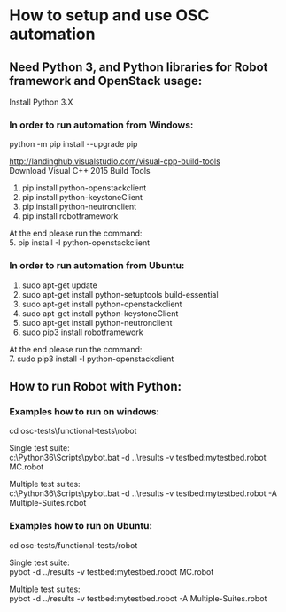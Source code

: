 # How to setup and use OSC automation

## Need Python 3, and Python libraries for Robot framework and OpenStack usage:

Install Python 3.X  

### In order to run automation from Windows:

python -m pip install --upgrade pip

http://landinghub.visualstudio.com/visual-cpp-build-tools  
Download Visual C++ 2015 Build Tools  

1. pip install python-openstackclient  
2. pip install python-keystoneClient  
3. pip install python-neutronclient  
4. pip install robotframework  

At the end please run the command:   
5. pip install -I python-openstackclient

### In order to run automation from Ubuntu:

1. sudo apt-get update  
2. sudo apt-get install python-setuptools build-essential  
3. sudo apt-get install python-openstackclient  
4. sudo apt-get install python-keystoneClient  
5. sudo apt-get install python-neutronclient  
6. sudo pip3 install robotframework

At the end please run the command:  
7. sudo pip3 install -I python-openstackclient

## How to run Robot with Python:

### Examples how to run on windows:

cd  osc-tests\functional-tests\robot  

Single test suite:   
c:\Python36\Scripts\pybot.bat -d ..\results -v testbed:mytestbed.robot MC.robot

Multiple test suites:   
c:\Python36\Scripts\pybot.bat -d ..\results -v testbed:mytestbed.robot -A Multiple-Suites.robot

### Examples how to run on Ubuntu:
cd  osc-tests/functional-tests/robot

Single test suite:  
pybot -d ../results -v testbed:mytestbed.robot MC.robot

Multiple test suites:   
pybot -d ../results -v testbed:mytestbed.robot -A Multiple-Suites.robot
